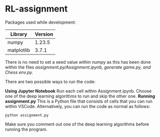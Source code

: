 # RL-assignment

Packages used while development:

| Library     | Version   |
|-------------|-----------|
| numpy       | 1.23.5    |
| matplotlib  | 3.7.1     |

There is no need to set a seed value within numpy as this has been done within the files _assignment.py/Assignment.ipynb, generate game.py, and Chess env.py._

There are two possible ways to run the code:

**Using Jupyter Notebook**
Run each cell within Assignment.ipynb. Choose one of the deep learning algorithms to run and skip the other one.
**Running assignment.py**
This is a Python file that consists of cells that you can run within VSCode. Alternatively, you can run the code as normal as follows: 

`python assignment.py`

Make sure you comment out one of the deep learning algorithms before running the program.
